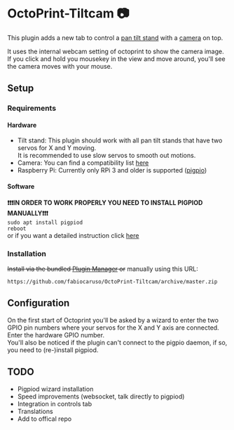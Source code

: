 # OctoPrint-Tiltcam &#x1F4F7;

This plugin adds a new tab to control a [pan tilt stand](https://de.aliexpress.com/item/2048998846.html?spm=a2g0o.productlist.0.0.66692b12ZJAJIk&algo_pvid=c0d9bf2b-ebfc-4a9b-b1e3-87eaf26f9300&algo_expid=c0d9bf2b-ebfc-4a9b-b1e3-87eaf26f9300-0&btsid=b421ad8d-d002-4e9b-9c55-5e1982c82b8a&ws_ab_test=searchweb0_0,searchweb201602_10,searchweb201603_53) with a [camera](https://de.aliexpress.com/item/32669557411.html?spm=a2g0o.productlist.0.0.328e570dHcoaKl&algo_pvid=940b6a7d-e67c-4b68-8f6f-2f652d8427cc&algo_expid=940b6a7d-e67c-4b68-8f6f-2f652d8427cc-16&btsid=fcc6191e-e5eb-4bd9-b233-5d50490863f6&ws_ab_test=searchweb0_0,searchweb201602_10,searchweb201603_53) on top.

It uses the internal webcam setting of octoprint to show the camera image. If you click and hold you mousekey in the view and move around, you'll see the camera moves with your mouse.

## Setup

### Requirements
#### Hardware
- Tilt stand:
This plugin should work with all pan tilt stands that have two servos for X and Y moving.  
It is recommended to use slow servos to smooth out motions.
- Camera:
You can find a compatibility list [here](https://github.com/foosel/OctoPrint/wiki/Webcams-known-to-work)
- Raspberry Pi:
Currently only RPi 3 and older is supported ([pigpio](http://abyz.me.uk/rpi/pigpio/))
#### Software
**&#10071;&#10071;&#10071;IN ORDER TO WORK PROPERLY YOU NEED TO INSTALL PIGPIOD MANUALLY&#10071;&#10071;&#10071;**  
```sudo apt install pigpiod```  
```reboot```  
or if you want a detailed instruction click [here](https://github.com/fabiocaruso/OctoPrint-Tiltcam/blob/master/docs/pigpiod_installation.md) 

### Installation
~~Install via the bundled [Plugin Manager](https://github.com/foosel/OctoPrint/wiki/Plugin:-Plugin-Manager)
or~~ manually using this URL:

    https://github.com/fabiocaruso/OctoPrint-Tiltcam/archive/master.zip

## Configuration
On the first start of Octoprint you'll be asked by a wizard to enter the two GPIO pin numbers where your servos for the X and Y axis are connected. Enter the hardware GPIO number.  
You'll also be noticed if the plugin can't connect to the pigpio daemon, if so, you need to (re-)install pigpiod.

## TODO
- Pigpiod wizard installation
- Speed improvements (websocket, talk directly to pigpiod)
- Integration in controls tab
- Translations
- Add to offical repo

